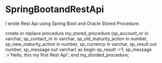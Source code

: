 # SpringBootandRestApi
I wrote Rest Api using Spring Boot and Oracle Stored Procedure.


create or replace procedure my_stored_procedure
(sp_account_nr in varchar,
sp_contact_nr in varchar,
sp_old_maturity_action in number,
sp_new_maturity_action in number,
sp_currency in varchar,
sp_result out number,
sp_message out varchar)
as
begin 
sp_result :=1;
sp_message :='Hello, this my first Rest Api';
end my_storded_procedure;
